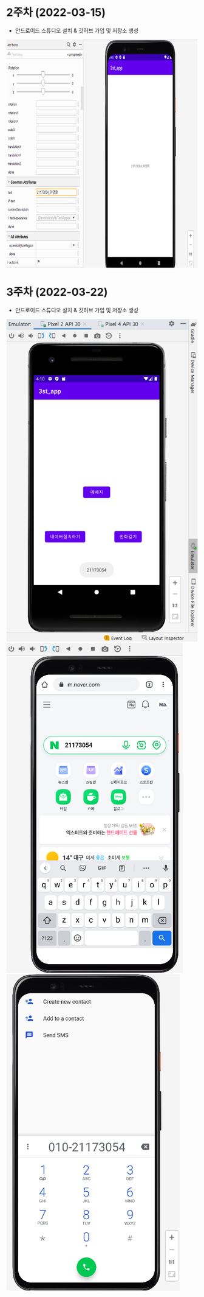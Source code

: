 # 2주차 (2022-03-15)
- 안드로이드 스튜디오 설치 & 깃허브 가입 및 저장소 생성

<img width="800" height="600" src="./pic/2st.png"></img>


# 3주차 (2022-03-22)
- 안드로이드 스튜디오 설치 & 깃허브 가입 및 저장소 생성

<img width="" height="" src="./pic/3주차_메인.png"></img>
<img width="" height="" src="./pic/3주차_네이버.png"></img>
<img width="" height="" src="./pic/3주차_전화걸기.png"></img>

